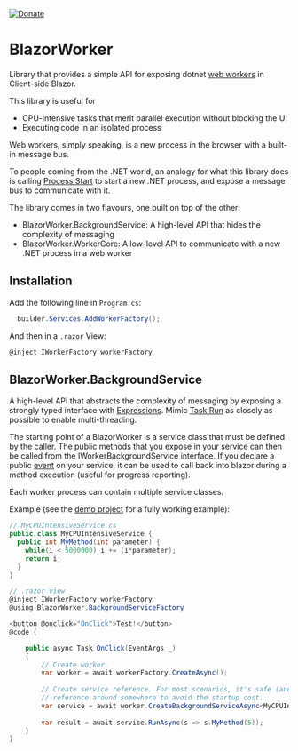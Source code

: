 [![Donate](https://img.shields.io/badge/Donate-PayPal-green.svg)](https://www.paypal.com/cgi-bin/webscr?cmd=_donations&business=AC77J8GFQ6LYA&item_name=BlazorWorker+Project&currency_code=EUR&source=url)

# BlazorWorker
Library that provides a simple API for exposing dotnet [web workers](https://developer.mozilla.org/en-US/docs/Web/API/Web_Workers_API/Using_web_workers) in Client-side Blazor.

This library is useful for
- CPU-intensive tasks that merit parallel execution without blocking the UI
- Executing code in an isolated process

Web workers, simply speaking, is a new process in the browser with a built-in message bus. 

To people coming from the .NET world, an analogy for what this library does is calling [Process.Start](https://docs.microsoft.com/en-us/dotnet/api/system.diagnostics.process.start) to start a new .NET process, and expose a message bus to communicate with it.

The library comes in two flavours, one built on top of the other:
- BlazorWorker.BackgroundService: A high-level API that hides the complexity of messaging
- BlazorWorker.WorkerCore: A low-level API to communicate with a new .NET process in a web worker

## Installation
Add the following line in `Program.cs`:

```cs
  builder.Services.AddWorkerFactory();
```

And then in a `.razor` View:
```cs
@inject IWorkerFactory workerFactory
```

## BlazorWorker.BackgroundService
A high-level API that abstracts the complexity of messaging by exposing a strongly typed interface with [Expressions](https://docs.microsoft.com/en-us/dotnet/api/system.linq.expressions.expression). Mimic [Task.Run](https://docs.microsoft.com/en-us/dotnet/api/system.threading.tasks.task.run) as closely as possible to enable multi-threading.

The starting point of a BlazorWorker is a service class that must be defined by the caller. The public methods that you expose in your service can then be called from the IWorkerBackgroundService interface. If you declare a public [event](https://docs.microsoft.com/en-us/dotnet/csharp/language-reference/keywords/event) on your service, it can be used to call back into blazor during a method execution (useful for progress reporting).

Each worker process can contain multiple service classes. 

Example (see the [demo project](src/BlazorWorker.Demo/Client/Pages) for a fully working example):
```cs
// MyCPUIntensiveService.cs
public class MyCPUIntensiveService {
  public int MyMethod(int parameter) {
    while(i < 5000000) i += (i*parameter);
    return i;
  }
}
```

```cs
// .razor view
@inject IWorkerFactory workerFactory
@using BlazorWorker.BackgroundServiceFactory

<button @onclick="OnClick">Test!</button>
@code {

    public async Task OnClick(EventArgs _)
    {
        // Create worker.
        var worker = await workerFactory.CreateAsync();
        
        // Create service reference. For most scenarios, it's safe (and best) to keep this 
        // reference around somewhere to avoid the startup cost.
        var service = await worker.CreateBackgroundServiceAsync<MyCPUIntensiveService>();
        
        var result = await service.RunAsync(s => s.MyMethod(5));
    }
}

```
